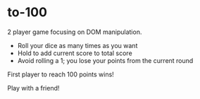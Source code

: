 # to-100

2 player game focusing on DOM manipulation.

- Roll your dice as many times as you want
- Hold to add current score to total score
- Avoid rolling a 1; you lose your points from the current round

First player to reach 100 points wins!

Play with a friend!
